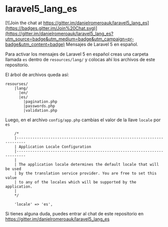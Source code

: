 # laravel5_lang_es

[![Join the chat at https://gitter.im/danielromeroauk/laravel5_lang_es](https://badges.gitter.im/Join%20Chat.svg)](https://gitter.im/danielromeroauk/laravel5_lang_es?utm_source=badge&utm_medium=badge&utm_campaign=pr-badge&utm_content=badge)
 Mensajes de Laravel 5 en español.

Para activar los mensajes de Laravel 5 en español creas una carpeta llamada <code>es</code> dentro de <code>resources/lang/</code> y colocas ahí los archivos de este repositorio.

El árbol de archivos queda así:
```
resourses/
    |lang/
      |en/
      |es/
        |pagination.php
        |passwords.php
        |validation.php
```

Luego, en el archivo <code>config/app.php</code> cambias el valor de la llave <code>locale</code> por <code>es</code>
```
	/*
	|--------------------------------------------------------------------------
	| Application Locale Configuration
	|--------------------------------------------------------------------------
	|
	| The application locale determines the default locale that will be used
	| by the translation service provider. You are free to set this value
	| to any of the locales which will be supported by the application.
	|
	*/

	'locale' => 'es',
```
Si tienes alguna duda, puedes entrar al chat de este repositorio en https://gitter.im/danielromeroauk/laravel5_lang_es
